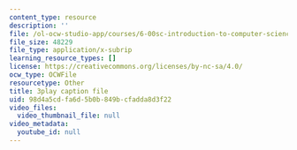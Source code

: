 ```yaml
---
content_type: resource
description: ''
file: /ol-ocw-studio-app/courses/6-00sc-introduction-to-computer-science-and-programming-spring-2011/98d4a5cdfa6d5b0b849bcfadda8d3f22_ggxY20cXql8.vtt
file_size: 48229
file_type: application/x-subrip
learning_resource_types: []
license: https://creativecommons.org/licenses/by-nc-sa/4.0/
ocw_type: OCWFile
resourcetype: Other
title: 3play caption file
uid: 98d4a5cd-fa6d-5b0b-849b-cfadda8d3f22
video_files:
  video_thumbnail_file: null
video_metadata:
  youtube_id: null
---
```

